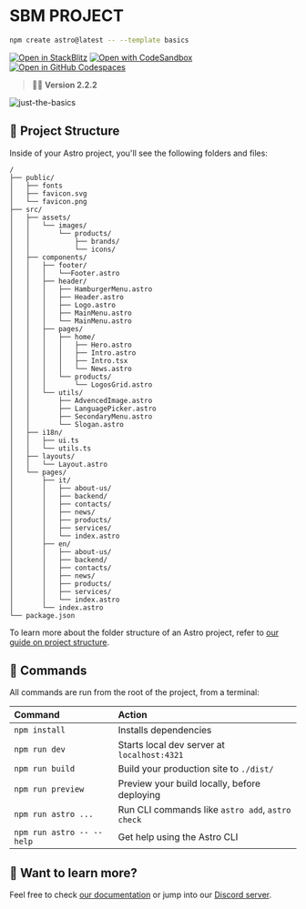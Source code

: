 # SBM PROJECT

```sh
npm create astro@latest -- --template basics
```

[![Open in StackBlitz](https://developer.stackblitz.com/img/open_in_stackblitz.svg)](https://stackblitz.com/github/withastro/astro/tree/latest/examples/basics)
[![Open with CodeSandbox](https://assets.codesandbox.io/github/button-edit-lime.svg)](https://codesandbox.io/p/sandbox/github/withastro/astro/tree/latest/examples/basics)
[![Open in GitHub Codespaces](https://github.com/codespaces/badge.svg)](https://codespaces.new/withastro/astro?devcontainer_path=.devcontainer/basics/devcontainer.json)

> 🧑‍🚀 **Version 2.2.2**

![just-the-basics](https://github.com/withastro/astro/assets/2244813/a0a5533c-a856-4198-8470-2d67b1d7c554)

## 🚀 Project Structure

Inside of your Astro project, you'll see the following folders and files:

```text
/
├── public/
│   ├── fonts
│   ├── favicon.svg
│   └── favicon.png
├── src/
│   ├── assets/
│   │   └── images/
│   │       └── products/
│   │           ├── brands/
│   │           └── icons/
│   ├── components/
│   │   ├── footer/
│   │   │   └──Footer.astro
│   │   ├── header/
│   │   │   ├── HamburgerMenu.astro
│   │   │   ├── Header.astro
│   │   │   ├── Logo.astro
│   │   │   ├── MainMenu.astro
│   │   │   └── MainMenu.astro
│   │   ├── pages/
│   │   │   ├── home/
│   │   │   │   ├── Hero.astro
│   │   │   │   ├── Intro.astro
│   │   │   │   ├── Intro.tsx
│   │   │   │   └── News.astro
│   │   │   └── products/
│   │   │       └── LogosGrid.astro
│   │   └── utils/
│   │       ├── AdvencedImage.astro
│   │       ├── LanguagePicker.astro
│   │       ├── SecondaryMenu.astro
│   │       └── Slogan.astro
│   ├── i18n/
│   │   ├── ui.ts
│   │   └── utils.ts
│   ├── layouts/
│   │   └── Layout.astro
│   └── pages/
│       ├── it/
│       │   ├── about-us/
│       │   ├── backend/
│       │   ├── contacts/
│       │   ├── news/
│       │   ├── products/
│       │   ├── services/
│       │   └── index.astro
│       ├── en/
│       │   ├── about-us/
│       │   ├── backend/
│       │   ├── contacts/
│       │   ├── news/
│       │   ├── products/
│       │   ├── services/
│       │   └── index.astro
│       └── index.astro
└── package.json
```

To learn more about the folder structure of an Astro project, refer to [our guide on project structure](https://docs.astro.build/en/basics/project-structure/).

## 🧞 Commands

All commands are run from the root of the project, from a terminal:

| Command                   | Action                                           |
| :------------------------ | :----------------------------------------------- |
| `npm install`             | Installs dependencies                            |
| `npm run dev`             | Starts local dev server at `localhost:4321`      |
| `npm run build`           | Build your production site to `./dist/`          |
| `npm run preview`         | Preview your build locally, before deploying     |
| `npm run astro ...`       | Run CLI commands like `astro add`, `astro check` |
| `npm run astro -- --help` | Get help using the Astro CLI                     |

## 👀 Want to learn more?

Feel free to check [our documentation](https://docs.astro.build) or jump into our [Discord server](https://astro.build/chat).
